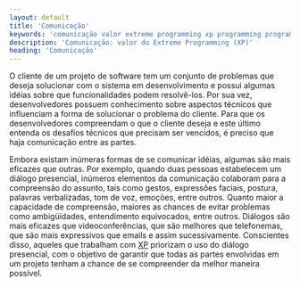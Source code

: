 ```yaml
---
layout: default
title: 'Comunicação'
keywords: 'comunicação valor extreme programming xp programming programação extrema'
description: 'Comunicação: valor do Extreme Programming (XP)'
heading: 'Comunicação'
---
```


O cliente de um projeto de software tem um conjunto de problemas que deseja solucionar com o sistema em desenvolvimento e possui algumas idéias sobre que funcionalidades podem resolvê-los. Por sua vez, desenvolvedores possuem conhecimento sobre aspectos técnicos que influenciam a forma de solucionar o problema do cliente. Para que os desenvolvedores compreendam o que o cliente deseja e este último entenda os desafios técnicos que precisam ser vencidos, é preciso que haja comunicação entre as partes. 

Embora existam inúmeras formas de se comunicar idéias, algumas são mais eficazes que outras. Por exemplo, quando duas pessoas estabelecem um diálogo presencial, inúmeros elementos da comunicação colaboram para a compreensão do assunto, tais como gestos, expressões faciais, postura, palavras verbalizadas, tom de voz, emoções, entre outros. Quanto maior a capacidade de compreensão, maiores as chances de evitar problemas como ambigüidades, entendimento equivocados, entre outros. Diálogos são mais eficazes que videoconferências, que são melhores que telefonemas, que são mais expressivos que emails e assim sucessivamente. Conscientes disso, aqueles que trabalham com [XP][] priorizam o uso do diálogo presencial, com o objetivo de garantir que todas as partes envolvidas em um projeto tenham a chance de se compreender da melhor maneira possível.

[XP]:		/xp